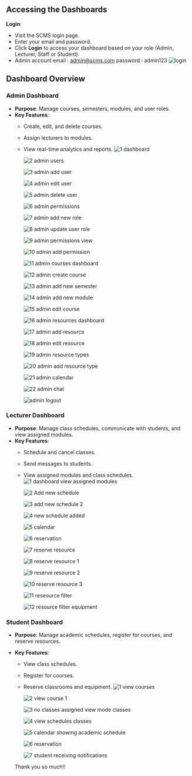 ## Accessing the Dashboards

**Login**: 
   - Visit the SCMS login page.
   - Enter your email and password.
   - Click **Login** to access your dashboard based on your role (Admin, Lecturer, Staff or Student).
   -  Admin account email : admin@scms.com
                    password : admin123
![login](https://github.com/user-attachments/assets/a3dc5025-d3c7-4cf9-bf52-997c83739be2)


## Dashboard Overview

### Admin Dashboard
- **Purpose**: Manage courses, semesters, modules, and user roles.
- **Key Features**:
  - Create, edit, and delete courses.
  - Assign lecturers to modules.
  - View real-time analytics and reports.
    ![1 dashboard](https://github.com/user-attachments/assets/c70712c9-5461-4e88-ab8d-083fc7037aa4)

    ![2 admin users](https://github.com/user-attachments/assets/1d0c6db1-9916-495f-ad0c-09fcc700f7ae)

    ![3 admin add user](https://github.com/user-attachments/assets/91342609-993a-4e53-a214-c7ea2dd8403f)

    ![4 admin edit user](https://github.com/user-attachments/assets/e06567cf-b058-46ce-9373-f669192104ae)

    ![5 admin delete user](https://github.com/user-attachments/assets/bc50e73f-4358-4a9a-a317-ab95a76e3ac6)

    ![6 admin permissions](https://github.com/user-attachments/assets/2935be25-46cd-497b-b282-f8082a280aa3)

    ![7 admin add new role](https://github.com/user-attachments/assets/a342726e-3e50-47be-96f1-914fd0e14877)

    ![8 admin update user role](https://github.com/user-attachments/assets/3062934c-19ff-4ece-8307-16f1ae6071ff)

    ![9 admin permissions view](https://github.com/user-attachments/assets/4d0660cb-3092-4fee-a63b-e7aea4c6dca8)

    ![10 admin add permission](https://github.com/user-attachments/assets/7b26585e-49cd-474b-9c57-57d5551eb6a4)

    ![11  admin courses dashboard](https://github.com/user-attachments/assets/3c537596-73b4-4a0d-9b92-8857cede2df2)

    ![12  admin create course](https://github.com/user-attachments/assets/b8212c51-e789-48aa-a5b5-84eb86034084)

    ![13  admin add new semester](https://github.com/user-attachments/assets/7eef3b5e-fa30-4835-87f6-313045c75146)

    ![14  admin add new module](https://github.com/user-attachments/assets/fcd4b7dc-5ba3-4159-9311-2fcfd11440f1)

    ![15  admin edit course](https://github.com/user-attachments/assets/0d05d6d3-ad16-4a90-a5a7-a679cf6b3ed6)

    ![16  admin resources dashboard](https://github.com/user-attachments/assets/379306e6-a50c-4e09-a6c2-3f5f7e6a2c05)

    ![17  admin add resource](https://github.com/user-attachments/assets/3dfb98da-9eb3-478a-badb-aeed35d76d4f)

    ![18 admin edit resource](https://github.com/user-attachments/assets/463bb5cc-29da-4cc5-8a5c-f16284d7cde3)

    ![19 admin resource types](https://github.com/user-attachments/assets/bbac5247-25b8-4785-bddc-e6de7e9b97e4)

    ![20 admin add resource type](https://github.com/user-attachments/assets/d6e82f63-9364-4349-93b2-356c098fad67)

    ![21 admin calendar](https://github.com/user-attachments/assets/fe18cd5a-6dfc-4003-8213-bfccaa474cfd)

    ![22 admin chat](https://github.com/user-attachments/assets/97ab32c2-4422-4e1e-bcb3-d325e2747d32)

    ![admin logout](https://github.com/user-attachments/assets/0157d8d3-705c-4bad-9878-a11c3764a6ad)

### Lecturer Dashboard
- **Purpose**: Manage class schedules, communicate with students, and view assigned modules.
- **Key Features**:
  - Schedule and cancel classes.
  - Send messages to students.
  - View assigned modules and class schedules.
    ![1 dashboard view assigned modules](https://github.com/user-attachments/assets/b2f8df4b-f007-40ce-92a3-c95317c844e8)
    
    ![2 Add new schedule](https://github.com/user-attachments/assets/b0f96581-e644-4854-85b3-a582ebd203b4)
    
    ![3 add new schedule 2](https://github.com/user-attachments/assets/7a359e62-b7af-488e-8dc0-f281023d9d9d)

    ![4 new schedule added](https://github.com/user-attachments/assets/6e03c2d2-fbb1-4ec2-9abf-34b453691f58)

    ![5 calendar](https://github.com/user-attachments/assets/fd8b1336-f796-442d-b0b5-d3a4cc70a01f)

    ![6 reservation](https://github.com/user-attachments/assets/74c25a47-cee2-4cc7-b4f0-6af568e18254)

    ![7 reserve resource](https://github.com/user-attachments/assets/2c54d08d-79d6-4c07-bec4-85e9cd11f66a)

    ![8 reserve resource 1](https://github.com/user-attachments/assets/2f77b049-2ab3-4d3f-8869-614010185a20)

    ![9 reserve resource 2](https://github.com/user-attachments/assets/c9623130-d24d-47a4-a368-fd3fbf26d741)

    ![10 reserve resource 3](https://github.com/user-attachments/assets/f0134539-df97-42fa-9ba2-089bcd2b2b44)

    ![11 reseource filter](https://github.com/user-attachments/assets/29fa00a5-5ca4-4f2c-b7ad-22cc9b0b97fc)

    ![12 resource filter equipment](https://github.com/user-attachments/assets/7deed4da-7221-4741-adb7-a97c934aef67)


### Student Dashboard
- **Purpose**: Manage academic schedules, register for courses, and reserve resources.
- **Key Features**:
  - View class schedules.
  - Register for courses.
  - Reserve classrooms and equipment.
    ![1 view courses](https://github.com/user-attachments/assets/df4b609f-f21d-4695-b262-a06a6148205d)

    ![2 view course 1](https://github.com/user-attachments/assets/8cba04b9-80e1-474a-8559-a47171dc7a25)

    ![3 no classes assigned view mode classes](https://github.com/user-attachments/assets/f10aa746-7c9d-40f0-9894-cc0312cc2895)

    ![4 view schedules classes](https://github.com/user-attachments/assets/142f5004-10e2-48f2-91a4-a1089f6adcf3)

    ![5 calendar showing academic schedule](https://github.com/user-attachments/assets/935a4ade-5647-4f5a-8200-2fce1df86194)

    ![6 reservation](https://github.com/user-attachments/assets/c4b8ff28-383b-415d-a1ea-8d71c6b69d50)

    ![7 student receiving notifications](https://github.com/user-attachments/assets/2b050ffa-f447-432c-b02a-a8a6ccfbafe6)


  Thank you so much!!







    
